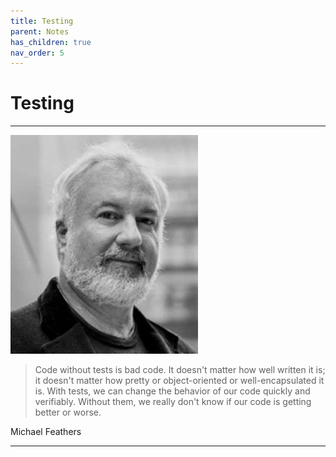 ```yaml
---
title: Testing
parent: Notes
has_children: true
nav_order: 5
---
```


# Testing

<hr class="splash">

![Michael Feathers](../../images/michael_feathers.png)

<blockquote class="pretty"><span>
Code without tests is bad code. It doesn't matter how well written it is; it doesn't matter how pretty or object-oriented or well-encapsulated it is. With tests, we can change the behavior of our code quickly and verifiably. Without them, we really don't know if our code is getting better or worse.
</span></blockquote>
<p class="attribution">Michael Feathers</p>

<hr class="splash">

